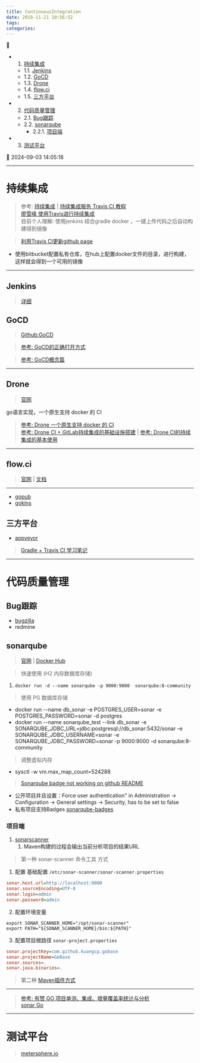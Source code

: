 ```yaml
---
title: ContinuousIntegration
date: 2018-11-21 10:56:52
tags: 
categories: 
---
```


💠

- 1. [持续集成](#持续集成)
    - 1.1. [Jenkins](#jenkins)
    - 1.2. [GoCD](#gocd)
    - 1.3. [Drone](#drone)
    - 1.4. [flow.ci](#flowci)
    - 1.5. [三方平台](#三方平台)
- 2. [代码质量管理](#代码质量管理)
    - 2.1. [Bug跟踪](#bug跟踪)
    - 2.2. [sonarqube](#sonarqube)
        - 2.2.1. [项目端](#项目端)
- 3. [测试平台](#测试平台)

💠 2024-09-03 14:05:18
****************************************
# 持续集成
> 参考: [持续集成](http://www.ruanyifeng.com/blog/2015/09/continuous-integration.html) | [持续集成服务 Travis CI 教程](http://www.ruanyifeng.com/blog/2017/12/travis_ci_tutorial.html)  
> [廖雪峰 使用Travis进行持续集成](https://www.liaoxuefeng.com/article/0014631488240837e3633d3d180476cb684ba7c10fda6f6000)  
> 目前个人理解: 使用jenkins 结合gradle docker ，一键上传代码之后自动构建得到镜像

> [利用Travis CI更新github page](https://github.com/steveklabnik/automatically_update_github_pages_with_travis_example)
- 使用bitbucket配置私有仓库，在hub上配置docker文件的目录，进行构建，这样就会得到一个可用的镜像

**************************
## Jenkins
> [详细](Jenkins.md)

## GoCD
> [Github:GoCD](https://github.com/GoCD) 

> [参考: GoCD的正确打开方式](https://insights.thoughtworks.cn/the-right-interpretation-of-gocd/)

> [参考: GoCD概念篇](http://www.cnblogs.com/elisun/p/7071536.html)
************************
## Drone 
> [官网](https://drone.io/)

go语言实现，一个原生支持 docker 的 CI

> [参考: Drone 一个原生支持 docker 的 CI](https://aisensiy.github.io/2017/08/04/drone-best-ci/)  
> [参考: Drone CI + GitLab持续集成的基础设施搭建](https://zmcdbp.com/drone-ci-gitlab-base-build/) | [参考: Drone CI的持续集成的基本使用](https://zmcdbp.com/drone-ci-basic-use/)

*******************
## flow.ci
> [官网](https://flow.ci/) | [文档](https://github.com/FlowCI/docs/blob/master/intro_base.md)

************************
- [gopub](https://gitee.com/dev-ops/gopub)
- [gokins](https://gitee.com/gokins/gokins)  

## 三方平台
- [appveyor](https://ci.appveyor.com/projects)

> [Gradle + Travis CI 学习笔记](https://upupming.site/2018/04/03/gradle-travis/#travis-ci)  

****************************
# 代码质量管理

## Bug跟踪
- [bugzilla](https://bugzilla.readthedocs.io/en/latest/installing/quick-start.html)
- redmine 

## sonarqube
> [官网](https://www.sonarqube.org/) | [Docker Hub](https://hub.docker.com/_/sonarqube/)

> 快速使用 (H2 内存数据库存储)
1. `docker run -d --name sonarqube -p 9000:9000  sonarqube:8-community` 

> 使用 PG 数据库存储
- docker run --name db_sonar -e POSTGRES_USER=sonar -e POSTGRES_PASSWORD=sonar -d postgres
- docker run --name sonarqube_test --link db_sonar -e SONARQUBE_JDBC_URL=jdbc:postgresql://db_sonar:5432/sonar -e SONARQUBE_JDBC_USERNAME=sonar -e SONARQUBE_JDBC_PASSWORD=sonar  -p 9000:9000 -d sonarqube:8-community

> 调整虚拟内存
- sysctl -w vm.max_map_count=524288

> [Sonarqube badge not working on github README](https://stackoverflow.com/questions/58908668/sonarqube-badge-not-working-on-github-readme)
- 公开项目并且设置：Force user authentication" in Administration -> Configuration -> General settings -> Security, has to be set to false
- 私有项目支持Badges [sonarqube-badges](https://github.com/taptap/sonarqube-badges)

### 项目端
1. [sonarscanner](https://docs.sonarqube.org/latest/analysis/scan/sonarscanner-for-maven/)
    1. Maven构建的过程会输出当前分析项目的结果URL

> 第一种 sonar-scanner 命令工具 方式
1. 配置 基础配置 `/etc/sonar-scanner/sonar-scanner.properties`
```ini
sonar.host.url=http://localhost:9000
sonar.sourceEncoding=UTF-8
sonar.login=admin
sonar.password=admin
```
2. 配置环境变量
```
export SONAR_SCANNER_HOME="/opt/sonar-scanner"
export PATH="${SONAR_SCANNER_HOME}/bin:${PATH}" 
```
3. 配置项目根路径 `sonar-project.properties`
```ini
sonar.projectKey=com.github.kuangcp.gobase
sonar.projectName=GoBase
sonar.sources=.
sonar.java.binaries=.
```

> 第二种 [Maven插件方式](https://docs.sonarqube.org/latest/analysis/scan/sonarscanner-for-maven/)

************************

> [参考: 有赞 GO 项目单测、集成、增量覆盖率统计与分析](https://cloud.tencent.com/developer/article/1684515)  
> [sonar Go](https://docs.sonarqube.org/latest/analysis/languages/go/)

************************

# 测试平台
> [metersphere.io](https://metersphere.io/)